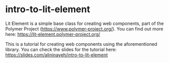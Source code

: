 # intro-to-lit-element

Lit Element is a simple base class for creating web components, part of the Polymer Project (https://www.polymer-project.org/). You can find out more here: https://lit-element.polymer-project.org/

This is a tutorial for creating web components using the aforementioned library. You can check the slides for the tutorial here: https://slides.com/alininayeh/intro-to-lit-element

